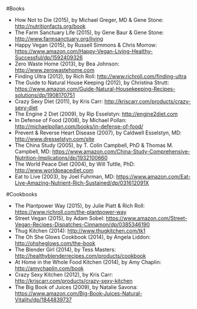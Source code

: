 #Books
- How Not to Die (2015), by Michael Greger, MD & Gene Stone: http://nutritionfacts.org/book
- The Farm Sanctuary Life (2015), by Gene Baur & Gene Stone: http://www.farmsanctuary.org/living
- Happy Vegan (2015), by Russell Simmons & Chris Morrow: https://www.amazon.com/Happy-Vegan-Living-Healthy-Successful/dp/1592409326
- Zero Waste Home (2013), by Bea Johnson: http://www.zerowastehome.com
- Finding Ultra (2012), by Rich Roll: http://www.richroll.com/finding-ultra
- The Guide to Natural House Keeping (2012), by Christina Strutt: https://www.amazon.com/Guide-Natural-Housekeeping-Recipes-solutions/dp/1908170751
- Crazy Sexy Diet (2011), by Kris Carr: http://kriscarr.com/products/crazy-sexy-diet
- The Engine 2 Diet (2009), by Rip Esselstyn: http://engine2diet.com
- In Defense of Food (2008), by Michael Pollan: http://michaelpollan.com/books/in-defense-of-food/
- Prevent & Reverse Heart Disease (2007), by Caldwell Esselstyn, MD: http://www.dresselstyn.com/site
- The China Study (2005), by T. Colin Campbell, PhD & Thomas M. Campbell, MD: https://www.amazon.com/China-Study-Comprehensive-Nutrition-Implications/dp/1932100660
- The World Peace Diet (2004), by Will Tuttle, PhD: http://www.worldpeacediet.com
- Eat to Live (2003), by Joel Fuhrman, MD: https://www.amazon.com/Eat-Live-Amazing-Nutrient-Rich-Sustained/dp/031612091X

#Cookbooks
- The Plantpower Way (2015), by Julie Piatt & Rich Roll: https://www.richroll.com/the-plantpower-way
- Street Vegan (2015), by Adam Sobel: https://www.amazon.com/Street-Vegan-Recipes-Dispatches-Cinnamon/dp/0385346190
- Thug Kitchen (2014): http://www.thugkitchen.com/tk1
- The Oh She Glows Cookbook (2014), by Angela Liddon: http://ohsheglows.com/the-book
- The Blender Girl (2014), by Tess Masters: http://healthyblenderrecipes.com/products/cookbook
- At Home in the Whole Food Kitchen (2014), by Amy Chaplin: http://amychaplin.com/book
- Crazy Sexy Kitchen (2012), by Kris Carr: http://kriscarr.com/products/crazy-sexy-kitchen
- The Big Book of Juices (2009), by Natalie Savona: https://www.amazon.com/Big-Book-Juices-Natural-Vitality/dp/1844839737
